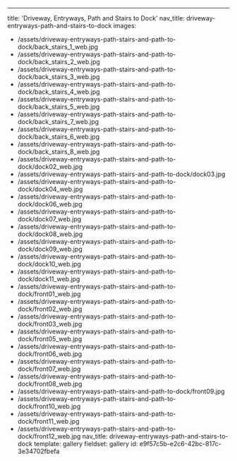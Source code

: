 ---
title: 'Driveway, Entryways, Path and Stairs to Dock'
nav_title: driveway-entryways-path-and-stairs-to-dock
images:
  - /assets/driveway-entryways-path-stairs-and-path-to-dock/back_stairs_1_web.jpg
  - /assets/driveway-entryways-path-stairs-and-path-to-dock/back_stairs_2_web.jpg
  - /assets/driveway-entryways-path-stairs-and-path-to-dock/back_stairs_3_web.jpg
  - /assets/driveway-entryways-path-stairs-and-path-to-dock/back_stairs_4_web.jpg
  - /assets/driveway-entryways-path-stairs-and-path-to-dock/back_stairs_5_web.jpg
  - /assets/driveway-entryways-path-stairs-and-path-to-dock/back_stairs_7_web.jpg
  - /assets/driveway-entryways-path-stairs-and-path-to-dock/back_stairs_6_web.jpg
  - /assets/driveway-entryways-path-stairs-and-path-to-dock/back_stairs_8_web.jpg
  - /assets/driveway-entryways-path-stairs-and-path-to-dock/dock02_web.jpg
  - /assets/driveway-entryways-path-stairs-and-path-to-dock/dock03.jpg
  - /assets/driveway-entryways-path-stairs-and-path-to-dock/dock04_web.jpg
  - /assets/driveway-entryways-path-stairs-and-path-to-dock/dock06_web.jpg
  - /assets/driveway-entryways-path-stairs-and-path-to-dock/dock07_web.jpg
  - /assets/driveway-entryways-path-stairs-and-path-to-dock/dock08_web.jpg
  - /assets/driveway-entryways-path-stairs-and-path-to-dock/dock09_web.jpg
  - /assets/driveway-entryways-path-stairs-and-path-to-dock/dock10_web.jpg
  - /assets/driveway-entryways-path-stairs-and-path-to-dock/dock11_web.jpg
  - /assets/driveway-entryways-path-stairs-and-path-to-dock/front01_web.jpg
  - /assets/driveway-entryways-path-stairs-and-path-to-dock/front02_web.jpg
  - /assets/driveway-entryways-path-stairs-and-path-to-dock/front03_web.jpg
  - /assets/driveway-entryways-path-stairs-and-path-to-dock/front05_web.jpg
  - /assets/driveway-entryways-path-stairs-and-path-to-dock/front06_web.jpg
  - /assets/driveway-entryways-path-stairs-and-path-to-dock/front07_web.jpg
  - /assets/driveway-entryways-path-stairs-and-path-to-dock/front08_web.jpg
  - /assets/driveway-entryways-path-stairs-and-path-to-dock/front09.jpg
  - /assets/driveway-entryways-path-stairs-and-path-to-dock/front10_web.jpg
  - /assets/driveway-entryways-path-stairs-and-path-to-dock/front11_web.jpg
  - /assets/driveway-entryways-path-stairs-and-path-to-dock/front12_web.jpg
nav_title: driveway-entryways-path-and-stairs-to-dock
template: gallery
fieldset: gallery
id: e9f57c5b-e2c6-42bc-817c-3e34702fbefa
